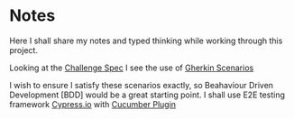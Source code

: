 # Notes

Here I shall share my notes and typed thinking while working through this project.

Looking at the [Challenge Spec](./CHALLENGE.pdf) I see the use of [Gherkin Scenarios](https://docs.cucumber.io/gherkin/reference/)

I wish to ensure I satisfy these scenarios exactly, so Beahaviour Driven Development [BDD] would be a great starting point.
I shall use E2E testing framework [Cypress.io](https://www.cypress.io/) with [Cucumber Plugin](https://github.com/TheBrainFamily/cypress-cucumber-preprocessor)
